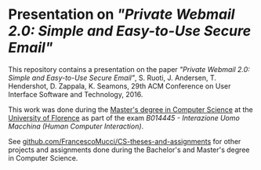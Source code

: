 # Presentation on *"Private Webmail 2.0: Simple and Easy-to-Use Secure Email"*

This repository contains a presentation on the paper *"Private Webmail 2.0: Simple and Easy-to-Use Secure Email"*, S. Ruoti, J. Andersen, T. Hendershot, D. Zappala, K. Seamons, 29th ACM Conference on User Interface Software and Technology, 2016.

This work was done during the [Master's degree in Computer Science](https://www.informaticamagistrale.unifi.it/) at the [University of Florence](https://www.unifi.it/) as part of the exam *B014445 - Interazione Uomo Macchina (Human Computer Interaction)*.

See [github.com/FrancescoMucci/CS-theses-and-assignments](https://github.com/FrancescoMucci/CS-theses-and-assignments) for other projects and assignments done during the Bachelor's and Master's degree in Computer Science.
